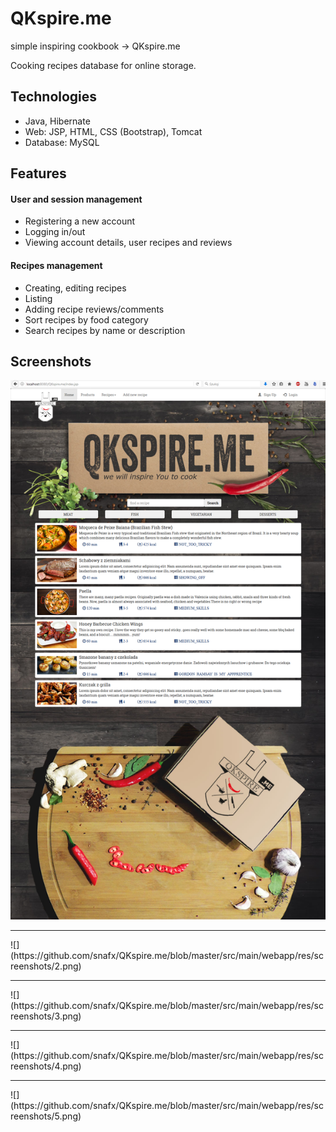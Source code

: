 # QKspire.me
simple inspiring cookbook -> QKspire.me

Cooking recipes database for online storage.
<br>
<h2>Technologies</h2>
<ul>
<li>Java, Hibernate</li>
<li>Web: JSP, HTML, CSS (Bootstrap), Tomcat</li>
<li>Database: MySQL</li>
</ul>
<h2>Features</h2>
<h4>User and session management</h4>
<ul>
<li>Registering a new account</li>
<li>Logging in/out</li>
<li>Viewing account details, user recipes and reviews</li>
</ul>
<h4>Recipes management</h4>
<ul>
<li>Creating, editing recipes</li>
<li>Listing</li>
<li>Adding recipe reviews/comments</li>
<li>Sort recipes by food category</li>
<li>Search recipes by name or description</li>
</ul>
<h2>Screenshots</h2>

![](https://github.com/snafx/QKspire.me/blob/master/src/main/webapp/res/screenshots/1.png)
<hr/>
![](https://github.com/snafx/QKspire.me/blob/master/src/main/webapp/res/screenshots/2.png)
<hr/>
![](https://github.com/snafx/QKspire.me/blob/master/src/main/webapp/res/screenshots/3.png)
<hr/>
![](https://github.com/snafx/QKspire.me/blob/master/src/main/webapp/res/screenshots/4.png)
<hr/>
![](https://github.com/snafx/QKspire.me/blob/master/src/main/webapp/res/screenshots/5.png)

